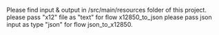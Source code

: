 Please find input & output in /src/main/resources folder of this project.
please pass "x12" file as "text" for flow x12850_to_json
please pass json input as type "json" for flow json_to_x12850.
